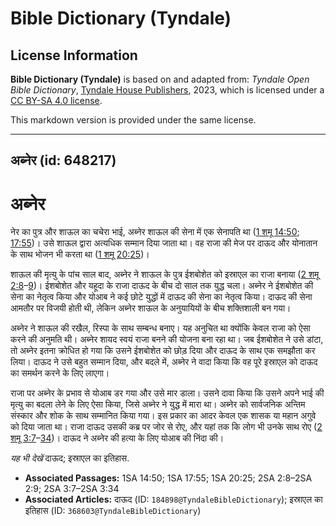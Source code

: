 # Bible Dictionary (Tyndale)

## License Information

**Bible Dictionary (Tyndale)** is based on and adapted from: _Tyndale Open Bible Dictionary_, [Tyndale House Publishers](https://tyndaleopenresources.com/), 2023, which is licensed under a [CC BY-SA 4.0 license](https://creativecommons.org/licenses/by-sa/4.0/legalcode.en).

This markdown version is provided under the same license.



--------------------------------

## अब्नेर (id: 648217)

अब्नेर
======

नेर का पुत्र और शाऊल का चचेरा भाई, अब्नेर शाऊल की सेना में एक सेनापति था ([1 शमू 14:50](https://ref.ly/1Sam14:50); [17:55](https://ref.ly/1Sam17:55))। उसे शाऊल द्वारा अत्यधिक सम्मान दिया जाता था। वह राजा की मेज पर दाऊद और योनातान के साथ भोजन भी करता था ([1 शमू 20:25](https://ref.ly/1Sam20:25))।

शाऊल की मृत्यु के पांच साल बाद, अब्नेर ने शाऊल के पुत्र ईशबोशेत को इस्राएल का राजा बनाया ([2 शमू 2:8](https://ref.ly/2Sam2:8-2Sam2:9)–[9](https://ref.ly/2Sam2:8-2Sam2:9))। ईशबोशेत और यहूदा के राजा दाऊद के बीच दो साल तक युद्ध चला। अब्नेर ने ईशबोशेत की सेना का नेतृत्व किया और योआब ने कई छोटे युद्धों में दाऊद की सेना का नेतृत्व किया। दाऊद की सेना आमतौर पर विजयी होती थी, लेकिन अब्नेर शाऊल के अनुयायियों के बीच शक्तिशाली बन गया।

अब्नेर ने शाऊल की रखैल, रिस्पा के साथ सम्बन्ध बनाए। यह अनुचित था क्योंकि केवल राजा को ऐसा करने की अनुमति थी। अब्नेर शायद स्वयं राजा बनने की योजना बना रहा था। जब ईशबोशेत ने उसे डांटा, तो अब्नेर इतना क्रोधित हो गया कि उसने ईशबोशेत को छोड़ दिया और दाऊद के साथ एक समझौता कर लिया। दाऊद ने उसे बहुत सम्मान दिया, और बदले में, अब्नेर ने वादा किया कि वह पूरे इस्राएल को दाऊद का समर्थन करने के लिए लाएगा।

राजा पर अब्नेर के प्रभाव से योआब डर गया और उसे मार डाला। उसने दावा किया कि उसने अपने भाई की मृत्यु का बदला लेने के लिए ऐसा किया, जिसे अब्नेर ने युद्ध में मारा था। अब्नेर को सार्वजनिक अन्तिम संस्कार और शोक के साथ सम्मानित किया गया। इस प्रकार का आदर केवल एक शासक या महान अगुवे को दिया जाता था। राजा दाऊद उसकी कब्र पर जोर से रोए, और यहां तक कि लोग भी उनके साथ रोए ([2 शमू 3:7](https://ref.ly/2Sam3:7-2Sam3:34)–[34](https://ref.ly/2Sam3:7-2Sam3:34))। दाऊद ने अब्नेर की हत्या के लिए योआब की निंदा की।

*यह भी देखें* दाऊद; इस्राएल का इतिहास.

* **Associated Passages:** 1SA 14:50; 1SA 17:55; 1SA 20:25; 2SA 2:8–2SA 2:9; 2SA 3:7–2SA 3:34
* **Associated Articles:** दाऊद (ID: `184898@TyndaleBibleDictionary`); इस्राएल का इतिहास  (ID: `368603@TyndaleBibleDictionary`)


